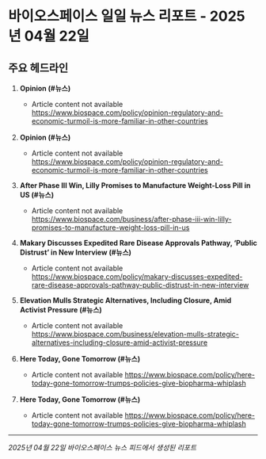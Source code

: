 # 바이오스페이스 일일 뉴스 리포트 - 2025년 04월 22일


## 주요 헤드라인

1. **Opinion (#뉴스)**
   - Article content not available
   <https://www.biospace.com/policy/opinion-regulatory-and-economic-turmoil-is-more-familiar-in-other-countries>

2. **Opinion (#뉴스)**
   - Article content not available
   <https://www.biospace.com/policy/opinion-regulatory-and-economic-turmoil-is-more-familiar-in-other-countries>

3. **After Phase III Win, Lilly Promises to Manufacture Weight-Loss Pill in US (#뉴스)**
   - Article content not available
   <https://www.biospace.com/business/after-phase-iii-win-lilly-promises-to-manufacture-weight-loss-pill-in-us>

4. **Makary Discusses Expedited Rare Disease Approvals Pathway, ‘Public Distrust’ in New Interview (#뉴스)**
   - Article content not available
   <https://www.biospace.com/policy/makary-discusses-expedited-rare-disease-approvals-pathway-public-distrust-in-new-interview>

5. **Elevation Mulls Strategic Alternatives, Including Closure, Amid Activist Pressure (#뉴스)**
   - Article content not available
   <https://www.biospace.com/business/elevation-mulls-strategic-alternatives-including-closure-amid-activist-pressure>

6. **Here Today, Gone Tomorrow (#뉴스)**
   - Article content not available
   <https://www.biospace.com/policy/here-today-gone-tomorrow-trumps-policies-give-biopharma-whiplash>

7. **Here Today, Gone Tomorrow (#뉴스)**
   - Article content not available
   <https://www.biospace.com/policy/here-today-gone-tomorrow-trumps-policies-give-biopharma-whiplash>


---
*2025년 04월 22일 바이오스페이스 뉴스 피드에서 생성된 리포트*